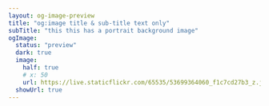 ```yaml
---
layout: og-image-preview
title: "og:image title & sub-title text only"
subTitle: "this this has a portrait background image"
ogImage:
  status: "preview"
  dark: true
  image:
    half: true
    # x: 50
    url: https://live.staticflickr.com/65535/53699364060_f1c7cd27b3_z.jpg
  showUrl: true
---
```

